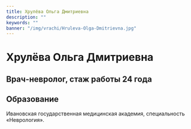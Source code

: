 ```yaml
---
title: Хрулёва Ольга Дмитриевна
description: ""
keywords: ""
banner: "/img/vrachi/Hruleva-Olga-Dmitrievna.jpg"
---
```


# Хрулёва Ольга Дмитриевна
## Врач-невролог, стаж работы 24 года

## Образование

Ивановская государственная медицинская академия, специальность «Неврология».